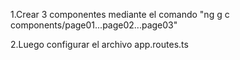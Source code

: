 1.Crear 3 componentes mediante el comando "ng g c components/page01...page02...page03"

2.Luego configurar el archivo app.routes.ts
